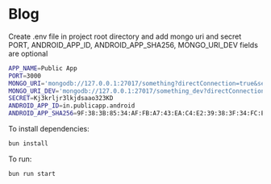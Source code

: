 # Blog

Create .env file in project root directory and add mongo uri and secret
PORT, ANDROID_APP_ID, ANDROID_APP_SHA256, MONGO_URI_DEV fields are optional

```bash
APP_NAME=Public App
PORT=3000
MONGO_URI='mongodb://127.0.0.1:27017/something?directConnection=true&serverSelectionTimeoutMS=2000&appName=mongosh+2.2.10'
MONGO_URI_DEV='mongodb://127.0.0.1:27017/something_dev?directConnection=true&serverSelectionTimeoutMS=2000&appName=mongosh+2.2.10'
SECRET=Kj3krljr3lkjdsaao323KD
ANDROID_APP_ID=in.publicapp.android
ANDROID_APP_SHA256=9F:38:3B:85:34:AF:FB:A7:43:EA:C4:E2:39:38:3F:34:FC:E2:F7:A7:EA:DE:3C:02:B6:15:AB:8E:CB:8D:DB:C8
```

To install dependencies:

```bash
bun install
```

To run:

```bash
bun run start
```